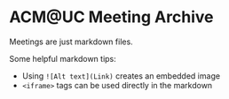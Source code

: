 # ACM@UC Meeting Archive

Meetings are just markdown files.

Some helpful markdown tips:

* Using `![Alt text](Link)` creates an embedded image
* `<iframe>` tags can be used directly in the markdown
